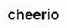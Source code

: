 ---
codehost: https://github.com/https://github.com/cheeriojs
logohandle: js_cheerio
sort: cheerio
title: cheerio
website: https://cheerio.js.org/
---
